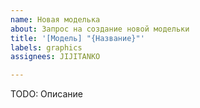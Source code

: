 ```yaml
---
name: Новая моделька
about: Запрос на создание новой модельки
title: '[Модель] "{Название}"'
labels: graphics
assignees: JIJITANKO

---
```


TODO: Описание